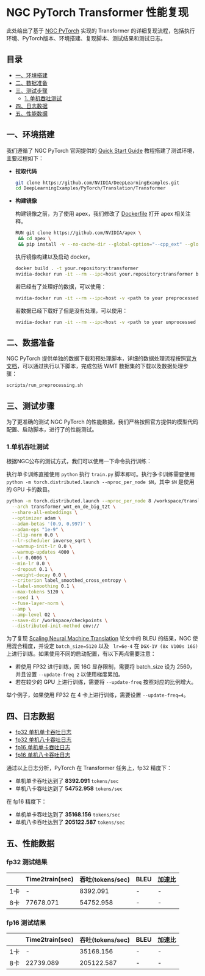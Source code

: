 <!-- omit in toc -->
# NGC PyTorch Transformer 性能复现


此处给出了基于 [NGC PyTorch](https://github.com/NVIDIA/DeepLearningExamples/tree/master/PyTorch/Translation/Transformer) 实现的 Transformer 的详细复现流程，包括执行环境、PyTorch版本、环境搭建、复现脚本、测试结果和测试日志。

<!-- omit in toc -->
## 目录
- [一、环境搭建](#一环境搭建)
- [二、数据准备](#二数据准备)
- [三、测试步骤](#三测试步骤)
  - [1. 单机吞吐测试](#1-单机吞吐测试)
- [四、日志数据](#四日志数据)
- [五、性能数据](#五性能数据)



## 一、环境搭建

我们遵循了 NGC PyTorch 官网提供的 [Quick Start Guide](https://github.com/NVIDIA/DeepLearningExamples/tree/master/PyTorch/Translation/Transformer#quick-start-guide) 教程搭建了测试环境，主要过程如下：

- **拉取代码**

    ```bash
    git clone https://github.com/NVIDIA/DeepLearningExamples.git 
    cd DeepLearningExamples/PyTorch/Translation/Transformer
    ```

- **构建镜像**

    构建镜像之前，为了使用 apex，我们修改了 [Dockerfile](https://github.com/NVIDIA/DeepLearningExamples/blob/master/PyTorch/Translation/Transformer/Dockerfile#L19) 打开 apex 相关注释。

    ```bash
    RUN git clone https://github.com/NVIDIA/apex \
     && cd apex \
     && pip install -v --no-cache-dir --global-option="--cpp_ext" --global-option="--cuda_ext" ./
    ```

    执行镜像构建以及启动 docker。

    ```bash
    docker build . -t your.repository:transformer
    nvidia-docker run -it --rm --ipc=host your.repository:transformer bash
    ```

    若已经有了处理好的数据，可以使用：

    ```bash
    nvidia-docker run -it --rm --ipc=host -v <path to your preprocessed data>:/data/wmt14_en_de_joined_dict your.repository:transformer bash
    ```

    若数据已经下载好了但是没有处理，可以使用：

    ```bash
    nvidia-docker run -it --rm --ipc=host -v <path to your unprocessed data>:/workspace/translation/examples/translation/orig your.repository:transformer bash
    ```

## 二、数据准备

NGC PyTorch 提供单独的数据下载和预处理脚本，详细的数据处理流程按照[官方文档](https://github.com/NVIDIA/DeepLearningExamples/tree/master/PyTorch/Translation/Transformer#quick-start-guide)，可以通过执行以下脚本，完成包括 WMT 数据集的下载以及数据处理步骤：

```bash
scripts/run_preprocessing.sh
```

## 三、测试步骤

为了更准确的测试 NGC PyTorch 的性能数据，我们严格按照官方提供的模型代码配置、启动脚本，进行了的性能测试。

### 1.单机吞吐测试

根据NGC公布的测试方式，我们可以使用一下命令执行训练：

执行单卡训练直接使用 `python` 执行 `train.py` 脚本即可。执行多卡训练需要使用 `python -m torch.distributed.launch --nproc_per_node $N`，其中 `$N` 是使用的 GPU 卡的数目。

```bash
python -m torch.distributed.launch --nproc_per_node 8 /workspace/translation/train.py /data/wmt14_en_de_joined_dict \
  --arch transformer_wmt_en_de_big_t2t \
  --share-all-embeddings \
  --optimizer adam \
  --adam-betas '(0.9, 0.997)' \
  --adam-eps "1e-9" \
  --clip-norm 0.0 \
  --lr-scheduler inverse_sqrt \
  --warmup-init-lr 0.0 \
  --warmup-updates 4000 \
  --lr 0.0006 \
  --min-lr 0.0 \
  --dropout 0.1 \
  --weight-decay 0.0 \
  --criterion label_smoothed_cross_entropy \
  --label-smoothing 0.1 \
  --max-tokens 5120 \
  --seed 1 \
  --fuse-layer-norm \
  --amp \
  --amp-level O2 \
  --save-dir /workspace/checkpoints \
  --distributed-init-method env:// 
```

为了复现 [Scaling Neural Machine Translation](https://arxiv.org/abs/1806.00187) 论文中的 BLEU 的结果，NGC 使用混合精度，并设定 `batch_size=5120` 以及 ` lr=6e-4` 在 `DGX-1V (8x V100s 16G)` 上进行训练。如果使用不同的启动配置，有以下两点需要注意：

* 若使用 FP32 进行训练，因 16G 显存限制，需要将 batch_size 设为 2560，并且设置 `--update-freq 2` 以使用梯度累加。
* 若在较少的 GPU 上进行训练，需要将 `--update-freq` 按照对应的比例增大。

举个例子，如果使用 FP32 在 4 卡上进行训练，需要设置 `--update-freq=4`。

## 四、日志数据

- [fp32 单机单卡吞吐日志](../logs/transformer_big_gpu1_fp32.log)
- [fp32 单机八卡吞吐日志](../logs/transformer_big_gpu8_fp32.log)
- [fp16 单机单卡吞吐日志](../logs/transformer_big_gpu1_amp.log)
- [fp16 单机八卡吞吐日志](../logs/transformer_big_gpu8_amp.log)

通过以上日志分析，PyTorch 在 Transformer 任务上，fp32 精度下：
- 单机单卡吞吐达到了 **8392.091** `tokens/sec` 
- 单机八卡吞吐达到了 **54752.958** `tokens/sec` 

在 fp16 精度下：
- 单机单卡吞吐达到了 **35168.156** `tokens/sec` 
- 单机八卡吞吐达到了 **205122.587** `tokens/sec` 

## 五、性能数据

### fp32 测试结果

|               | Time2train(sec) | 吞吐(tokens/sec) | BLEU | 加速比 |
|---------------|-----------------|-----------------|------|-------|
| 1卡           |        -        |     8392.091    |   -  |   -   |
| 8卡           |    77678.071    |    54752.958    |   -  |   -   |

### fp16 测试结果

|               | Time2train(sec) | 吞吐(tokens/sec) | BLEU | 加速比 |
|---------------|-----------------|-----------------|------|-------|
| 1卡           |        -        |    35168.156    |   -  |   -   |
| 8卡           |    22739.089    |    205122.587   |   -  |   -   |
